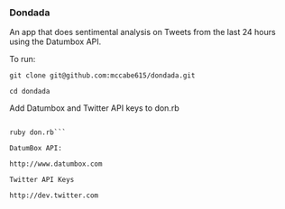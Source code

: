 ### Dondada

An app that does sentimental analysis on Tweets from the last 24 hours using the Datumbox API.

To run:

`git clone git@github.com:mccabe615/dondada.git`

`cd dondada`

Add Datumbox and Twitter API keys to don.rb

```bundle install

ruby don.rb```

DatumBox API:

http://www.datumbox.com

Twitter API Keys

http://dev.twitter.com
